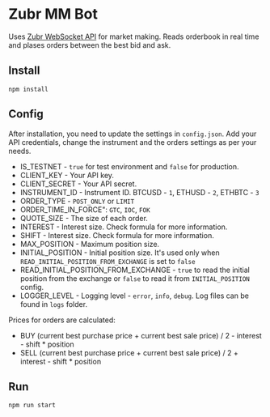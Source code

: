 # Zubr MM Bot

Uses [Zubr WebSocket API](https://spec.zubr.io/#websocket-api) for market making. Reads orderbook in real time and plases orders between the best bid and ask.

## Install

 `npm install`

## Config

After installation, you need to update the settings in `config.json`. Add your API credentials, change the instrument and the orders settings as per your needs.

* IS_TESTNET - `true` for test environment and `false` for production.
* CLIENT_KEY - Your API key.
* CLIENT_SECRET - Your API secret.
* INSTRUMENT_ID - Instrument ID. BTCUSD - `1`, ETHUSD - `2`, ETHBTC - `3`
* ORDER_TYPE - `POST_ONLY` or `LIMIT`
* ORDER_TIME_IN_FORCE": `GTC`, `IOC`, `FOK`
* QUOTE_SIZE - The size of each order.
* INTEREST - Interest size. Check formula for more information.
* SHIFT - Interest size. Check formula for more information.
* MAX_POSITION - Maximum position size.
* INITIAL_POSITION - Initial position size. It's used only when `READ_INITIAL_POSITION_FROM_EXCHANGE` is set to `false`
* READ_INITIAL_POSITION_FROM_EXCHANGE - `true` to read the initial position from the exchange or `false` to read it from `INITIAL_POSITION` config.
* LOGGER_LEVEL - Logging level - `error`, `info`, `debug`. Log files can be found in `logs` folder.

Prices for orders are calculated:

* BUY (current best purchase price + current best sale price) / 2 - interest - shift * position
* SELL (current best purchase price + current best sale price) / 2 + interest - shift * position

## Run

 `npm run start`
